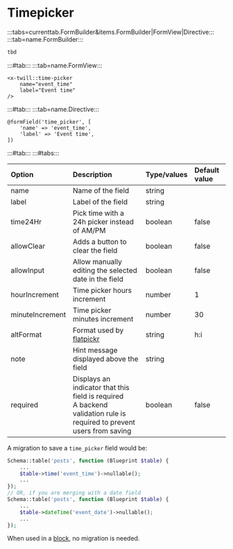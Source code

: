# Timepicker

:::tabs=currenttab.FormBuilder&items.FormBuilder|FormView|Directive:::
:::tab=name.FormBuilder:::

```php
tbd
```

:::#tab:::
:::tab=name.FormView:::

```blade
<x-twill::time-picker 
    name="event_time" 
    label="Event time"
/>
```

:::#tab:::
:::tab=name.Directive:::

```blade
@formField('time_picker', [
    'name' => 'event_time',
    'label' => 'Event time',
])
```

:::#tab:::
:::#tabs:::

| Option          | Description                                                                                                              | Type/values    | Default value |
|:----------------|:-------------------------------------------------------------------------------------------------------------------------|:---------------|:--------------|
| name            | Name of the field                                                                                                        | string         |               |
| label           | Label of the field                                                                                                       | string         |               |
| time24Hr        | Pick time with a 24h picker instead of AM/PM                                                                             | boolean        | false         |
| allowClear      | Adds a button to clear the field                                                                                         | boolean        | false         |
| allowInput      | Allow manually editing the selected date in the field                                                                    | boolean        | false         |
| hourIncrement   | Time picker hours increment                                                                                              | number         | 1             |
| minuteIncrement | Time picker minutes increment                                                                                            | number         | 30            |
| altFormat       | Format used by [flatpickr](https://flatpickr.js.org/formatting/)                                                         | string         | h:i           |
| note            | Hint message displayed above the field                                                                                   | string         |               |
| required        | Displays an indicator that this field is required<br/>A backend validation rule is required to prevent users from saving | boolean        | false         |

A migration to save a `time_picker` field would be:

```php
Schema::table('posts', function (Blueprint $table) {
    ...
    $table->time('event_time')->nullable();
    ...
});
// OR, if you are merging with a date field
Schema::table('posts', function (Blueprint $table) {
    ...
    $table->dateTime('event_date')->nullable();
    ...
});
```

When used in a [block](/block-editor/creating-a-block-editor.html), no migration is needed.
